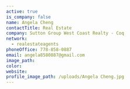 ```yaml
---
active: true
is_company: false
name: Angela Cheng
contactTitle: Real Estate
company: Sutton Group West Coast Realty - Coq
network:
  - realestateagents
phoneOffice: 778-858-0887
email: angela8580887@gmail.com
image_path:
color:
website:
profile_image_path: /uploads/Angela Cheng.jpg
---
```

